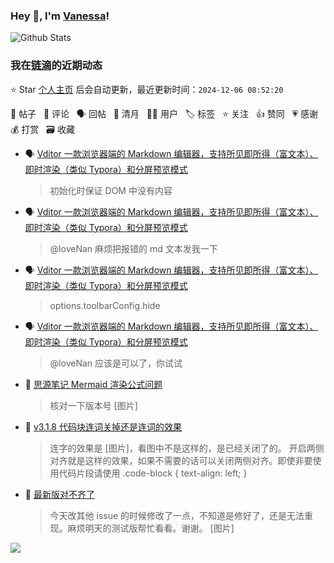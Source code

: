 ### Hey 👋, I'm [Vanessa](http://vanessa.b3log.org/)!

![Github Stats](https://github-readme-stats.vercel.app/api?username=Vanessa219&show_icons=true)

<!--events start -->

### 我在[链滴](https://ld246.com)的近期动态

⭐️ Star [个人主页](https://github.com/Vanessa219/Vanessa219) 后会自动更新，最近更新时间：`2024-12-06 08:52:20`

📝 帖子 &nbsp; 💬 评论 &nbsp; 🗣 回帖 &nbsp; 🌙 清月 &nbsp; 👨‍💻 用户 &nbsp; 🏷️ 标签 &nbsp; ⭐️ 关注 &nbsp; 👍 赞同 &nbsp; 💗 感谢 &nbsp; 💰 打赏 &nbsp; 🗃 收藏

* 🗣 [Vditor 一款浏览器端的 Markdown 编辑器，支持所见即所得（富文本）、即时渲染（类似 Typora）和分屏预览模式](https://ld246.com/article/1549638745630/comment/1733389259792#comments)

  > 初始化时保证 DOM 中没有内容
* 🗣 [Vditor 一款浏览器端的 Markdown 编辑器，支持所见即所得（富文本）、即时渲染（类似 Typora）和分屏预览模式](https://ld246.com/article/1549638745630/comment/1722305843079#comments)

  > @loveNan 麻烦把报错的 md 文本发我一下
* 🗣 [Vditor 一款浏览器端的 Markdown 编辑器，支持所见即所得（富文本）、即时渲染（类似 Typora）和分屏预览模式](https://ld246.com/article/1549638745630/comment/1733297178374#comments)

  > options.toolbarConfig.hide
* 🗣 [Vditor 一款浏览器端的 Markdown 编辑器，支持所见即所得（富文本）、即时渲染（类似 Typora）和分屏预览模式](https://ld246.com/article/1549638745630/comment/1722305843079#comments)

  > @loveNan 应该是可以了，你试试
* 💬 [思源笔记 Mermaid 渲染公式问题](https://ld246.com/article/1732047800194/comment/1733272730648#comments)

  > 核对一下版本号 [图片]
* 💬 [v3.1.8 代码块连词关掉还是连词的效果](https://ld246.com/article/1727688144141/comment/1732412801927#comments)

  > 连字的效果是 [图片]，看图中不是这样的，是已经关闭了的。 开启两侧对齐就是这样的效果，如果不需要的话可以关闭两侧对齐。即使非要使用代码片段请使用 .code-block { text-align: left; }
* 💬 [最新版对不齐了](https://ld246.com/article/1732109218209/comment/1732199572598#comments)

  > 今天改其他 issue 的时候修改了一点，不知道是修好了，还是无法重现。麻烦明天的测试版帮忙看看。谢谢。 [图片]


<!--events end -->

<a title="Hits" target="_blank" href="https://github.com/Vanessa219/Vanessa219"><img src="https://hits.b3log.org/Vanessa219/Vanessa219.svg"></a>
